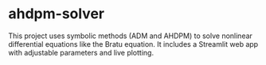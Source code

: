 # ahdpm-solver
This project uses symbolic methods (ADM and AHDPM) to solve nonlinear differential equations like the Bratu equation. It includes a Streamlit web app with adjustable parameters and live plotting.
